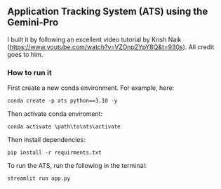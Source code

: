 ## Application Tracking System (ATS) using the Gemini-Pro
I built it by following an excellent video tutorial by Krish Naik (https://www.youtube.com/watch?v=VZOnp2YpY8Q&t=930s). All credit goes to him.

### How to run it
First create a new conda environment. For example, here:

```conda create -p ats python==3.10 -y```

Then activate conda enviroment:

```conda activate \path\to\ats\activate```

Then install dependencies:

```pip install -r requirments.txt```

To run the ATS, run the following in the terminal:

```streamlit run app.py```